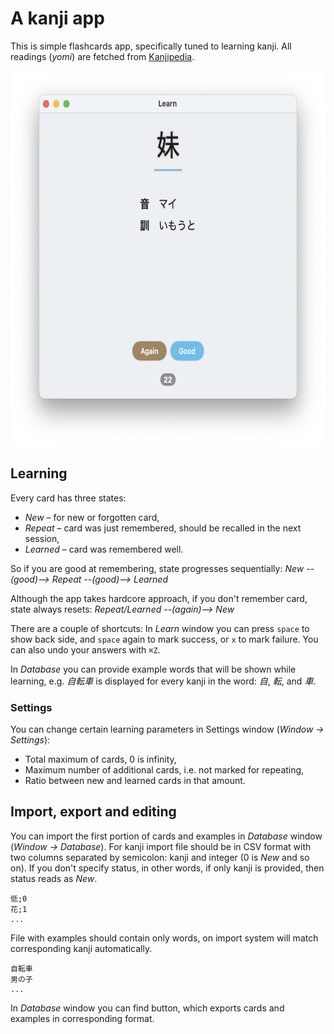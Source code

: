 # A kanji app

This is simple flashcards app, specifically tuned to learning kanji. All readings (*yomi*) are fetched from [Kanjipedia](https://www.kanjipedia.jp).

<img src="screenshot.png" height="600" />

## Learning

Every card has three states:
- *New* – for new or forgotten card,
- *Repeat* – card was just remembered, should be recalled in the next session,
- *Learned* – card was remembered well.

So if you are good at remembering, state progresses sequentially:
*New --(good)--> Repeat --(good)--> Learned*

Although the app takes hardcore approach, if you don't remember card, state always resets:
*Repeat/Learned --(again)--> New*

There are a couple of shortcuts: In *Learn* window you can press `space` to show back side, and `space` again to mark success, or `x` to mark failure. You can also undo your answers with `⌘Z`.

In *Database* you can provide example words that will be shown while learning, e.g. *自転車* is displayed for every kanji in the word: *自*, *転*, and *車*.

### Settings

You can change certain learning parameters in Settings window (*Window -> Settings*):
- Total maximum of cards, 0 is infinity,
- Maximum number of additional cards, i.e. not marked for repeating,
- Ratio between new and learned cards in that amount.

## Import, export and editing

You can import the first portion of cards and examples in *Database* window (*Window -> Database*). For kanji import file should be in CSV format with two columns separated by semicolon: kanji and integer (0 is *New* and so on). If you don't specify status, in other words, if only kanji is provided, then status reads as *New*.

```
低;0
花;1
...
```
File with examples should contain only words, on import system will match corresponding kanji automatically.

```
自転車
男の子
...
```
In *Database* window you can find button, which exports cards and examples in corresponding format.
